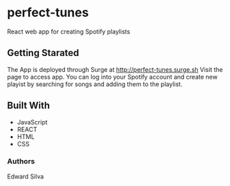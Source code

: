 # perfect-tunes
React web app for creating Spotify playlists

## Getting Starated

The App is deployed through Surge at http://perfect-tunes.surge.sh
Visit the page to access app. 
You can log into your Spotify account and create new playist by searching for songs and adding them to the playlist. 

## Built With

- JavaScript
- REACT
- HTML
- CSS


### Authors

Edward Silva
